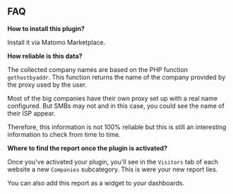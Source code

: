 ## FAQ

__How to install this plugin?__

Install it via Matomo Marketplace.

__How reliable is this data?__

The collected company names are based on the PHP function `gethostbyaddr`. This function returns the name of the company provided by the proxy used by the user.

Most of the big companies have their own proxy set up with a real name configured. But SMBs may not and in this case, you could see the name of their ISP appear.

Therefore, this information is not 100% reliable but this is still an interesting information to check from time to time.

__Where to find the report once the plugin is activated?__

Once you've activated your plugin, you'll see in the `Visitors` tab of each website a new `Companies` subcategory. This is were your new report lies.

You can also add this report as a widget to your dashboards.
